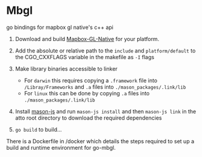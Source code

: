# Mbgl
go bindings for mapbox gl native's c++ api


1. Download and build [Mapbox-GL-Native](https://github.com/mapbox/mapbox-gl-native) for your platform.

2. Add the absolute or relative path to the `include` and `platform/default` to the CGO_CXXFLAGS variable in the makefile as `-I` flags
  
3. Make library binaries accessible to linker
    * For `darwin` this requires copying a `.framework` file into `/Libray/Frameworks` and `.a` files into `./mason_packages/.link/lib`
    * For `linux` this can be done by copying `.a` files into `./mason_packages/.link/lib`

4. Install [mason-js](https://github.com/mapbox/mason-js) and run `mason-js install` and then `mason-js link` in the atto root directory to download the required dependencies 

5. `go build` to build...

There is a Dockerfile in /docker which details the steps required to set up a build and runtime environment for go-mbgl.